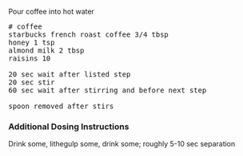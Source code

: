 Pour coffee into hot water

<pre>
# coffee
starbucks french roast coffee 3/4 tbsp
honey 1 tsp
almond milk 2 tbsp
raisins 10

20 sec wait after listed step
20 sec stir
60 sec wait after stirring and before next step

spoon removed after stirs
</pre>

### Additional Dosing Instructions

Drink some, lithegulp some, drink some; roughly 5-10 sec separation
